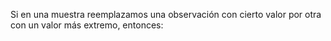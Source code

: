 Si en una muestra reemplazamos una observación con cierto valor por otra con un valor más extremo, entonces: